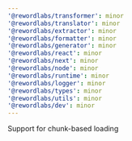 ```yaml
---
'@rewordlabs/transformer': minor
'@rewordlabs/translator': minor
'@rewordlabs/extractor': minor
'@rewordlabs/formatter': minor
'@rewordlabs/generator': minor
'@rewordlabs/react': minor
'@rewordlabs/next': minor
'@rewordlabs/node': minor
'@rewordlabs/runtime': minor
'@rewordlabs/logger': minor
'@rewordlabs/types': minor
'@rewordlabs/utils': minor
'@rewordlabs/dev': minor
---
```


Support for chunk-based loading
